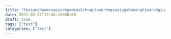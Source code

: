 ```yaml
---
title: "Rexiangheamrxaeiurhgxmiealrhugcianerhmgxeaiugxhmearghiearxhgiuae"
date: 2021-03-21T17:44:13+08:00
draft: true
tags: ["test"]
categories: ["test"]
---
```


